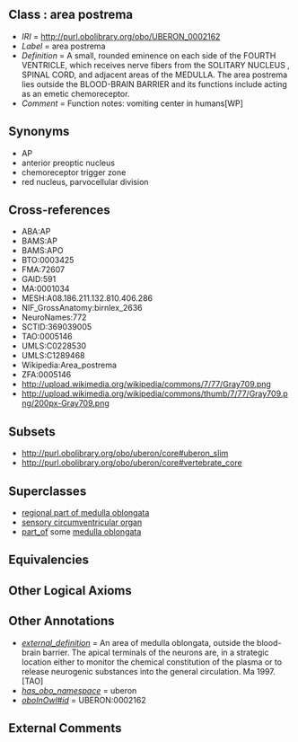 
## Class : area postrema

 * *IRI* = http://purl.obolibrary.org/obo/UBERON_0002162
 * *Label* = area postrema
 * *Definition* = A small, rounded eminence on each side of the FOURTH VENTRICLE, which receives nerve fibers from the SOLITARY NUCLEUS , SPINAL CORD, and adjacent areas of the MEDULLA. The area postrema lies outside the BLOOD-BRAIN BARRIER and its functions include acting as an emetic chemoreceptor.
 * *Comment* = Function notes: vomiting center in humans[WP]

## Synonyms

 * AP
 * anterior preoptic nucleus
 * chemoreceptor trigger zone
 * red nucleus, parvocellular division

## Cross-references

 * ABA:AP
 * BAMS:AP
 * BAMS:APO
 * BTO:0003425
 * FMA:72607
 * GAID:591
 * MA:0001034
 * MESH:A08.186.211.132.810.406.286
 * NIF_GrossAnatomy:birnlex_2636
 * NeuroNames:772
 * SCTID:369039005
 * TAO:0005146
 * UMLS:C0228530
 * UMLS:C1289468
 * Wikipedia:Area_postrema
 * ZFA:0005146
 * http://upload.wikimedia.org/wikipedia/commons/7/77/Gray709.png
 * http://upload.wikimedia.org/wikipedia/commons/thumb/7/77/Gray709.png/200px-Gray709.png

## Subsets

 * http://purl.obolibrary.org/obo/uberon/core#uberon_slim
 * http://purl.obolibrary.org/obo/uberon/core#vertebrate_core

## Superclasses

 * [regional part of medulla oblongata](../../UBERON/78/UBERON_0002678.md)
 * [sensory circumventricular organ](../../UBERON/35/UBERON_0010135.md)
 * [part_of](../../BFO/50/BFO_0000050.md) some [medulla oblongata](../../UBERON/96/UBERON_0001896.md)

## Equivalencies


## Other Logical Axioms


## Other Annotations

 * *[external_definition](../../UBPROP/01/UBPROP_0000001.md)* = An area of medulla oblongata, outside the blood-brain barrier.  The apical terminals of the neurons are, in a strategic location either to monitor the chemical constitution of the plasma or to release neurogenic substances into the general circulation. Ma 1997.[TAO]
 * *[has_obo_namespace](../../ce/oboInOwl#hasOBONamespace.md)* = uberon
 * *[oboInOwl#id](../../id/oboInOwl#id.md)* = UBERON:0002162

## External Comments

